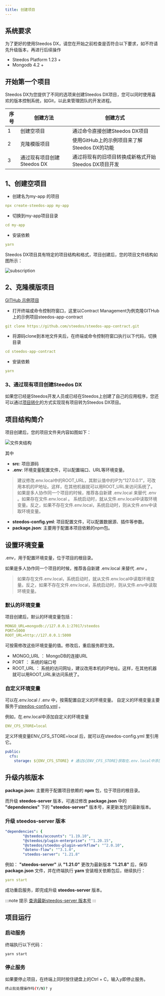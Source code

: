 ```yaml
---
title: 创建项目
---
```


## 系统要求

为了更好的使用Steedos DX，请您在开始之前检查是否符合以下要求，如不符请先升级版本，再进行后续操作

- Steedos Platform 1.23 +
- Mongodb 4.2 +

## 开始第一个项目

Steedos DX为您提供了不同的选项来创建Steedos DX项目，您可以同时使用喜欢的版本控制系统，如Git，以此来管理团队的开发进程。

|  序号   |  创建方法   | 创建方式  |
|  ----  |  ----  |  ----  |
|  1   | 创建空项目  | 通过命令直接创建Steedos DX项目 |
|  2   | 克隆模版项目  | 使用GitHub上的示例项目来了解Steedos DX的功能 |
|  3   | 通过现有项目创建Steedos DX  | 通过将现有的旧项目转换成新格式开始Steedos DX项目开发 |

## 1、创建空项目

- 创建名为my-app 的项目

```yml
npx create-steedos-app my-app
```

- 切换到my-app项目目录

```yml
cd my-app
```

- 安装依赖

```yml
yarn
```

Steedos DX项目具有特定的项目结构和格式，项目创建后，您的项目文件结构如图所示：

![subscription](/assets/dx/project_setup/project_setup01.png)

## 2、克隆模版项目

[GITHub 示例项目](https://github.com/steedos/awesome-steedos-apps)

- 打开终端或命令控制符窗口，这里以Contract Management为例克隆GITHub上的示例项目steedos-app-contract

```yml
git clone https://github.com/steedos/steedos-app-contract.git
```

- 将源码clone到本地文件夹后，在终端或命令控制符窗口执行以下代码，切换目录

```yml
cd steedos-app-contract
```

- 安装依赖

```yml
yarn
```

### 3、通过现有项目创建Steedos DX

如果您已经是Steedos开发人员或已经在Steedos上创建了自己的应用程序，您还可以通过[项目转化](/developer/cli/cli_convert)的方式实现现有项目转为Steedos DX项目。

## 项目结构简介

项目创建后，您的项目文件夹内容如图如下：

![文件夹结构](/assets/文件夹结构1.png)

其中

- **src**: 项目源码
- **.env**: 环境变量配置文件，可以配置端口、URL等环境变量。

> 建议修改.env.local中的ROOT_URL，其默认值中的IP为“127.0.0.1”，可改用本机的IP地址。这样，在其他机器就可以用ROOT_URL来访问系统了。
> 如果是多人协作同一个项目的时候，推荐各自新建 .env.local 来替代 .env 。如果存在文件.env.local 。 系统启动时，就从文件.env.local中读取环境变量。反之，如果不存在文件.env.local，系统启动时，则从文件.env中读取环境变量。

- **steedos-config.yml**: 项目配置文件，可以配置数据源、插件等参数。
- **package.json**: 主要用于配置本项目依赖的npm包。

## 设置环境变量

.env，用于配置环境变量，位于项目的根目录。

如果是多人协作同一个项目的时候，推荐各自新建 .env.local 来替代 .env 。

> 如果存在文件.env.local，系统启动时，就从文件.env.local中读取环境变量。反之，如果不存在文件.env.local，系统启动时，则从文件.env中读取环境变量。

### 默认的环境变量

项目创建后，默认的环境变量包括：

```yml
MONGO_URL=mongodb://127.0.0.1:27017/steedos
PORT=5000
ROOT_URL=http://127.0.0.1:5000
```

可按需修改这些环境变量的值。修改后，重启服务即生效。

- MONGO_URL ： MongoDB的连接URL
- PORT ： 系统的端口号
- ROOT_URL ： 系统的访问网址，建议改用本机的IP地址。这样，在其他机器就可以用ROOT_URL来访问系统了。

### 自定义环境变量

可以在.env.local / .env 中，按需配置自定义的环境变量。 自定义的环境变量主要服务于[steedos-config.yml](https://www.steedos.com/developer/steedos_config) 。

例如，在.env.local中添加自定义的环境变量

```yml
ENV_CFS_STORE=local
```

定义环境变量ENV_CFS_STORE=local 后，就可以在steedos-config.yml 里引用它。

```yml
public:
  cfs:
    storage: ${ENV_CFS_STORE} # 通过${ENV_CFS_STORE}获取在.env.local中添加的变量的值
```

## 升级内核版本

**package.json:** 主要用于配置项目依赖的 **npm** 包，位于项目的根目录。

而升级 **steedos-server** 版本，可通过修改 **package.json** 中的 **"dependencies"** 下的 **"steedos-server"** 版本号，来更新发包的最新版本。

### 升级 steedos-server 版本

```yml
"dependencies": {
        "@steedos/accounts": "1.19.10",
        "@steedos/plugin-enterprise": "^1.20.15",
        "@steedos/steedos-plugin-workflow": "^2.0.10",
        "dotenv-flow": "^3.1.0",
        "steedos-server": "1.21.8"
```

例如： **"steedos-server"** 从 **"1.21.0"** 更改为最新版本 **"1.21.8"** 后，保存 **package.json** 文件，并在终端执行 **yarn** 安装相关依赖包后，继续执行：

```yml
yarn start
```

成功重启服务，即完成升级 **steedos-server** 版本。

:::note 提示
[查询最新steedos-server 版本号](https://www.npmjs.com/package/steedos-server)
:::

## 项目运行

### 启动服务

终端执行以下代码：

```bash
yarn start
```

### 停止服务

如果要停止项目，在终端上同时按住键盘上的Ctrl + C，输入y即停止服务。

```bash
终止批处理操作吗(Y/N)? y
```
